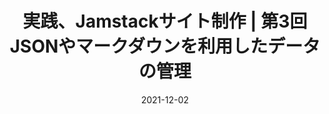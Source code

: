 ---
title: 実践、Jamstackサイト制作 | 第3回 JSONやマークダウンを利用したデータの管理
at: CodeGrid
date: 2021-12-02
type: writing
draft: false
link: https://www.codegrid.net/articles/2021-practical-jamstack-3/
---
